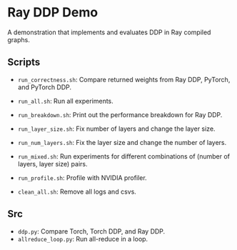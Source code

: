 # Ray DDP Demo

A demonstration that implements and evaluates DDP in Ray compiled graphs.

## Scripts

- `run_correctness.sh`: Compare returned weights from Ray DDP, PyTorch, and PyTorch DDP.

- `run_all.sh`: Run all experiments.
- `run_breakdown.sh`: Print out the performance breakdown for Ray DDP.
- `run_layer_size.sh`: Fix number of layers and change the layer size.
- `run_num_layers.sh`: Fix the layer size and change the number of layers.
- `run_mixed.sh`: Run experiments for different combinations of (number of layers, layer size) pairs.
- `run_profile.sh`: Profile with NVIDIA profiler.
- `clean_all.sh`: Remove all logs and csvs.

## Src

- `ddp.py`: Compare Torch, Torch DDP, and Ray DDP.
- `allreduce_loop.py`: Run all-reduce in a loop.
